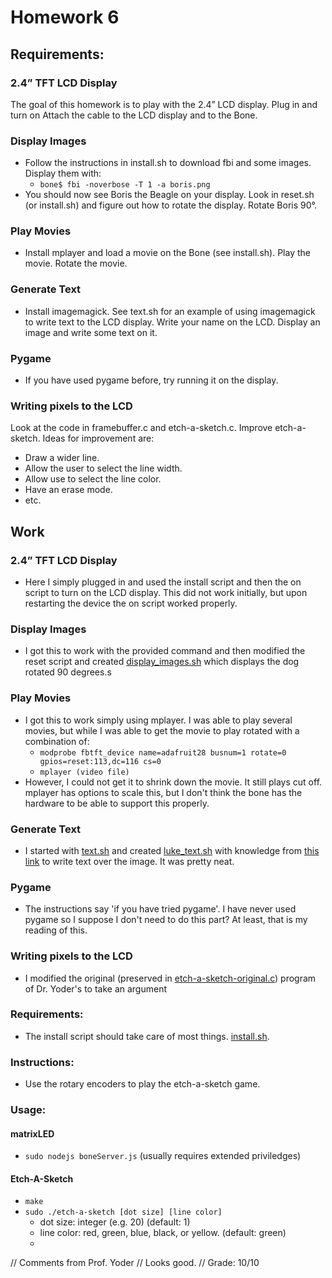 # Homework 6

## Requirements:
### 2.4” TFT LCD Display
The goal of this homework is to play with the 2.4” LCD display.
Plug in and turn on
Attach the cable to the LCD display and to the Bone.
### Display Images
- Follow the instructions in install.sh to download fbi and some images.  Display them with:
	- `bone$ fbi -noverbose -T 1 -a boris.png`
- You should now see Boris the Beagle on your display.  Look in reset.sh (or install.sh) and figure out how to rotate the display.  Rotate Boris 90°.

### Play Movies
- Install mplayer and load a movie on the Bone (see install.sh).  Play the movie.  Rotate the movie.

### Generate Text
- Install imagemagick.  See text.sh for an example of using imagemagick to write text to the LCD display.  Write your name on the LCD.  Display an image and write some text on it.

### Pygame
- If you have used pygame before, try running it on the display.

### Writing pixels to the LCD
Look at the code in framebuffer.c and etch-a-sketch.c. Improve etch-a-sketch.  Ideas for improvement are:
- Draw a wider line.  
- Allow the user to select the line width.
- Allow use to select the line color.
- Have an erase mode.
- etc.



## Work
### 2.4” TFT LCD Display
- Here I simply plugged in and used the install script and then the on script to turn on the LCD display. This did not work initially, but upon restarting the device the on script worked properly.

### Display Images
- I got this to work with the provided command and then modified the reset script and created [display_images.sh](display_images.sh) which displays the dog rotated 90 degrees.s

### Play Movies
- I got this to work simply using mplayer. I was able to play several movies, but while I was able to get the movie to play rotated with a combination of:
	- `modprobe fbtft_device name=adafruit28 busnum=1 rotate=0 gpios=reset:113,dc=116 cs=0`
	- `mplayer (video file)`
- However, I could not get it to shrink down the movie. It still plays cut off. mplayer has options to scale this, but I don't think the bone has the hardware to be able to support this properly.

### Generate Text
- I started with [text.sh](text.sh) and created [luke_text.sh](luke_text.sh) with knowledge from [this link](https://www.imagemagick.org/Usage/draw/) to write text over the image. It was pretty neat.

### Pygame
- The instructions say 'if you have tried pygame'. I have never used pygame so I suppose I don't need to do this part? At least, that is my reading of this.

### Writing pixels to the LCD
- I modified the original (preserved in [etch-a-sketch-original.c](etch-a-sketch-original.c)) program of Dr. Yoder's to take an argument 



### Requirements:
- The install script should take care of most things. [install.sh](install.sh).

### Instructions:
- Use the rotary encoders to play the etch-a-sketch game.

### Usage:
#### matrixLED
- `sudo nodejs boneServer.js` (usually requires extended priviledges)

#### Etch-A-Sketch
- `make`
- `sudo ./etch-a-sketch [dot size] [line color]`
	- dot size: integer (e.g. 20) (default: 1)
	- line color: red, green, blue, black, or yellow. (default: green)
	- 
// Comments from Prof. Yoder
// Looks good.
// Grade:  10/10